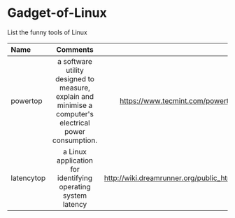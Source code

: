 # Gadget-of-Linux
List the funny tools of Linux


| Name | Comments | URL       |
| :--- | :----:   | :----:    |
| powertop | a software utility designed to measure, explain and minimise a computer's electrical power consumption. | https://www.tecmint.com/powertop-monitors-linux-laptop-battery-usage/ |
| latencytop    | a Linux application for identifying operating system latency      | http://wiki.dreamrunner.org/public_html/Low_Latency_Programming/LatencyTOP.html     |
